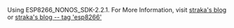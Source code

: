 Using ESP8266_NONOS_SDK-2.2.1.
For More Information, visit 
	[straka's blog](www.straka.cn)   
or  [straka's blog -- tag 'esp8266'](http://www.straka.cn/blog/tag/esp8266/)